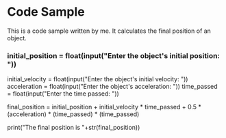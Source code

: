 # Code Sample

This is a code sample written by me. It calculates the final position of an object.

### initial_position = float(input("Enter the object's initial position: "))
initial_velocity = float(input("Enter the object's initial velocity: "))
acceleration = float(input("Enter the object's acceleration: "))
time_passed = float(input("Enter the time passed: "))

final_position = initial_position + initial_velocity * time_passed + 0.5 * (acceleration) * (time_passed) * (time_passed)

print("The final position is "+str(final_position))
